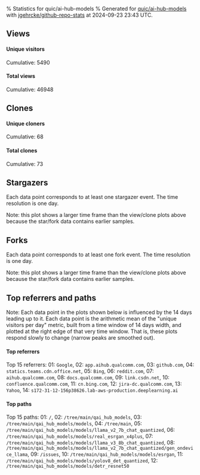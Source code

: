 % Statistics for quic/ai-hub-models
% Generated for [quic/ai-hub-models](https://github.com/quic/ai-hub-models) with [jgehrcke/github-repo-stats](https://github.com/jgehrcke/github-repo-stats) at 2024-09-23 23:43 UTC.


## Views

#### Unique visitors
<div id="chart_views_unique" class="full-width-chart"></div>

Cumulative: 5490

#### Total views
<div id="chart_views_total" class="full-width-chart"></div>

Cumulative: 46948

<div class="pagebreak-for-print"> </div>

## Clones

#### Unique cloners
<div id="chart_clones_unique" class="full-width-chart"></div>

Cumulative: 68

#### Total clones
<div id="chart_clones_total" class="full-width-chart"></div>

Cumulative: 73



<div class="pagebreak-for-print"> </div>



## Stargazers

Each data point corresponds to at least one stargazer event.
The time resolution is one day.

<div id="chart_stargazers" class="full-width-chart"></div>


Note: this plot shows a larger time frame than the view/clone plots above because the star/fork data contains earlier samples.



## Forks

Each data point corresponds to at least one fork event.
The time resolution is one day.

<div id="chart_forks" class="full-width-chart"></div>


Note: this plot shows a larger time frame than the view/clone plots above because the star/fork data contains earlier samples.



<div class="pagebreak-for-print"> </div>



## Top referrers and paths


Note: Each data point in the plots shown below is influenced by the 14 days
leading up to it. Each data point is the arithmetic mean of the "unique
visitors per day" metric, built from a time window of 14 days width, and
plotted at the right edge of that very time window. That is, these plots
respond slowly to change (narrow peaks are smoothed out).




#### Top referrers


<div id="chart_referrers_top_n_alltime" class="full-width-chart"></div>

Top 15 referrers: 01: `Google`, 02: `app.aihub.qualcomm.com`, 03: `github.com`, 04: `statics.teams.cdn.office.net`, 05: `Bing`, 06: `reddit.com`, 07: `aihub.qualcomm.com`, 08: `docs.qualcomm.com`, 09: `link.csdn.net`, 10: `confluence.qualcomm.com`, 11: `cn.bing.com`, 12: `jira-dc.qualcomm.com`, 13: `Yahoo`, 14: `s172-31-12-156p38626.lab-aws-production.deeplearning.ai`





#### Top paths


<div id="chart_paths_top_n_alltime" class="full-width-chart"></div>

Top 15 paths: 01: `/`, 02: `/tree/main/qai_hub_models`, 03: `/tree/main/qai_hub_models/models`, 04: `/tree/main`, 05: `/tree/main/qai_hub_models/models/llama_v2_7b_chat_quantized`, 06: `/tree/main/qai_hub_models/models/real_esrgan_x4plus`, 07: `/tree/main/qai_hub_models/models/llama_v3_8b_chat_quantized`, 08: `/tree/main/qai_hub_models/models/llama_v2_7b_chat_quantized/gen_ondevice_llama`, 09: `/issues`, 10: `/tree/main/qai_hub_models/models/esrgan`, 11: `/tree/main/qai_hub_models/models/yolov8_det_quantized`, 12: `/tree/main/qai_hub_models/models/detr_resnet50`


<script type="text/javascript">
    vegaEmbed('#chart_views_unique', {"$schema": "https://vega.github.io/schema/vega-lite/v4.17.0.json", "config": {"arc": {"fill": "#1b1e23"}, "area": {"fill": "#1b1e23"}, "axisBottom": {"domainColor": "#a9b4c4", "gridColor": "#a9b4c4", "labelColor": "#1b1e23", "labelFont": "relative-mono-11-pitch-pro, Menlo, monospace", "tickColor": "#a9b4c4", "titleColor": "#1b1e23", "titleFont": "relative-mono-11-pitch-pro, Menlo, monospace"}, "axisLeft": {"domainColor": "#a9b4c4", "gridColor": "#a9b4c4", "labelColor": "#1b1e23", "labelFont": "relative-mono-11-pitch-pro, Menlo, monospace", "tickColor": "#a9b4c4", "titleColor": "#1b1e23", "titleFont": "relative-mono-11-pitch-pro, Menlo, monospace"}, "axisX": {"grid": false}, "axisY": {"grid": false, "labelBound": true}, "background": "#FFFFFF", "group": {"fill": "#FFFFFF"}, "header": {"fontWeight": 400, "labelFont": "relative-mono-11-pitch-pro, Menlo, monospace", "titleFont": "relative-mono-11-pitch-pro, Menlo, monospace"}, "legend": {"labelFont": "relative-mono-11-pitch-pro, Menlo, monospace", "symbolSize": 200, "symbolType": "circle", "titleFont": "relative-mono-11-pitch-pro, Menlo, monospace"}, "line": {"color": "#1b1e23", "stroke": "#1b1e23"}, "path": {"stroke": "#1b1e23"}, "point": {"color": "#1b1e23", "cursor": "pointer", "filled": true, "size": 20}, "range": {"category": ["#85a2f7", "#ea9755", "#7eb36a", "#f07071", "#bc85d9", "#e587b6", "#a9b4c4", "#d4c05e", "#64b9c4"]}, "style": {"bar": {"fill": "#1b1e23"}, "text": {"font": "relative-mono-11-pitch-pro, Menlo, monospace", "fontWeight": 400}}, "symbol": {"shape": "circle"}, "title": {"anchor": "start", "font": "relative-mono-11-pitch-pro, Menlo, monospace", "fontWeight": 400}, "trail": {"color": "#1b1e23", "stroke": "#1b1e23"}, "view": {"stroke": null}}, "data": {"name": "data-1561153a2eb8b5ff3f594464053e25b8"}, "datasets": {"data-1561153a2eb8b5ff3f594464053e25b8": [{"time": "2024-08-28T00:00:00+00:00", "views_total": 943, "views_unique": 164}, {"time": "2024-08-29T00:00:00+00:00", "views_total": 1470, "views_unique": 243}, {"time": "2024-08-30T00:00:00+00:00", "views_total": 1834, "views_unique": 224}, {"time": "2024-08-31T00:00:00+00:00", "views_total": 438, "views_unique": 96}, {"time": "2024-09-01T00:00:00+00:00", "views_total": 335, "views_unique": 75}, {"time": "2024-09-02T00:00:00+00:00", "views_total": 1537, "views_unique": 204}, {"time": "2024-09-03T00:00:00+00:00", "views_total": 2023, "views_unique": 266}, {"time": "2024-09-04T00:00:00+00:00", "views_total": 2410, "views_unique": 251}, {"time": "2024-09-05T00:00:00+00:00", "views_total": 2198, "views_unique": 224}, {"time": "2024-09-06T00:00:00+00:00", "views_total": 1471, "views_unique": 209}, {"time": "2024-09-07T00:00:00+00:00", "views_total": 466, "views_unique": 76}, {"time": "2024-09-08T00:00:00+00:00", "views_total": 807, "views_unique": 81}, {"time": "2024-09-09T00:00:00+00:00", "views_total": 1901, "views_unique": 268}, {"time": "2024-09-10T00:00:00+00:00", "views_total": 2384, "views_unique": 296}, {"time": "2024-09-11T00:00:00+00:00", "views_total": 3379, "views_unique": 295}, {"time": "2024-09-12T00:00:00+00:00", "views_total": 2290, "views_unique": 272}, {"time": "2024-09-13T00:00:00+00:00", "views_total": 2580, "views_unique": 231}, {"time": "2024-09-14T00:00:00+00:00", "views_total": 1238, "views_unique": 122}, {"time": "2024-09-15T00:00:00+00:00", "views_total": 638, "views_unique": 87}, {"time": "2024-09-16T00:00:00+00:00", "views_total": 2264, "views_unique": 212}, {"time": "2024-09-17T00:00:00+00:00", "views_total": 2133, "views_unique": 243}, {"time": "2024-09-18T00:00:00+00:00", "views_total": 2440, "views_unique": 301}, {"time": "2024-09-19T00:00:00+00:00", "views_total": 2793, "views_unique": 302}, {"time": "2024-09-20T00:00:00+00:00", "views_total": 3006, "views_unique": 258}, {"time": "2024-09-21T00:00:00+00:00", "views_total": 1076, "views_unique": 121}, {"time": "2024-09-22T00:00:00+00:00", "views_total": 672, "views_unique": 103}, {"time": "2024-09-23T00:00:00+00:00", "views_total": 2222, "views_unique": 266}]}, "encoding": {"tooltip": [{"field": "views_unique", "format": ".1f", "title": "views (u)", "type": "quantitative"}, {"field": "time", "format": "%B %e, %Y", "title": "date", "type": "temporal"}], "x": {"axis": {"labelAngle": 25}, "field": "time", "scale": {"domain": ["2024-08-28", "2024-09-23"]}, "timeUnit": "yearmonthdate", "title": "date", "type": "temporal"}, "y": {"axis": {"values": [1, 10, 50, 100, 500, 1000, 5000, 10000]}, "field": "views_unique", "scale": {"domain": [0, 332.20000000000005], "type": "symlog", "zero": true}, "title": "unique views per day", "type": "quantitative"}}, "height": 200, "mark": {"point": true, "type": "line"}, "padding": 10, "width": "container"}, {"actions": false, "renderer": "svg"}).catch(console.error);
vegaEmbed('#chart_views_total', {"$schema": "https://vega.github.io/schema/vega-lite/v4.17.0.json", "config": {"arc": {"fill": "#1b1e23"}, "area": {"fill": "#1b1e23"}, "axisBottom": {"domainColor": "#a9b4c4", "gridColor": "#a9b4c4", "labelColor": "#1b1e23", "labelFont": "relative-mono-11-pitch-pro, Menlo, monospace", "tickColor": "#a9b4c4", "titleColor": "#1b1e23", "titleFont": "relative-mono-11-pitch-pro, Menlo, monospace"}, "axisLeft": {"domainColor": "#a9b4c4", "gridColor": "#a9b4c4", "labelColor": "#1b1e23", "labelFont": "relative-mono-11-pitch-pro, Menlo, monospace", "tickColor": "#a9b4c4", "titleColor": "#1b1e23", "titleFont": "relative-mono-11-pitch-pro, Menlo, monospace"}, "axisX": {"grid": false}, "axisY": {"grid": false, "labelBound": true}, "background": "#FFFFFF", "group": {"fill": "#FFFFFF"}, "header": {"fontWeight": 400, "labelFont": "relative-mono-11-pitch-pro, Menlo, monospace", "titleFont": "relative-mono-11-pitch-pro, Menlo, monospace"}, "legend": {"labelFont": "relative-mono-11-pitch-pro, Menlo, monospace", "symbolSize": 200, "symbolType": "circle", "titleFont": "relative-mono-11-pitch-pro, Menlo, monospace"}, "line": {"color": "#1b1e23", "stroke": "#1b1e23"}, "path": {"stroke": "#1b1e23"}, "point": {"color": "#1b1e23", "cursor": "pointer", "filled": true, "size": 20}, "range": {"category": ["#85a2f7", "#ea9755", "#7eb36a", "#f07071", "#bc85d9", "#e587b6", "#a9b4c4", "#d4c05e", "#64b9c4"]}, "style": {"bar": {"fill": "#1b1e23"}, "text": {"font": "relative-mono-11-pitch-pro, Menlo, monospace", "fontWeight": 400}}, "symbol": {"shape": "circle"}, "title": {"anchor": "start", "font": "relative-mono-11-pitch-pro, Menlo, monospace", "fontWeight": 400}, "trail": {"color": "#1b1e23", "stroke": "#1b1e23"}, "view": {"stroke": null}}, "data": {"name": "data-1561153a2eb8b5ff3f594464053e25b8"}, "datasets": {"data-1561153a2eb8b5ff3f594464053e25b8": [{"time": "2024-08-28T00:00:00+00:00", "views_total": 943, "views_unique": 164}, {"time": "2024-08-29T00:00:00+00:00", "views_total": 1470, "views_unique": 243}, {"time": "2024-08-30T00:00:00+00:00", "views_total": 1834, "views_unique": 224}, {"time": "2024-08-31T00:00:00+00:00", "views_total": 438, "views_unique": 96}, {"time": "2024-09-01T00:00:00+00:00", "views_total": 335, "views_unique": 75}, {"time": "2024-09-02T00:00:00+00:00", "views_total": 1537, "views_unique": 204}, {"time": "2024-09-03T00:00:00+00:00", "views_total": 2023, "views_unique": 266}, {"time": "2024-09-04T00:00:00+00:00", "views_total": 2410, "views_unique": 251}, {"time": "2024-09-05T00:00:00+00:00", "views_total": 2198, "views_unique": 224}, {"time": "2024-09-06T00:00:00+00:00", "views_total": 1471, "views_unique": 209}, {"time": "2024-09-07T00:00:00+00:00", "views_total": 466, "views_unique": 76}, {"time": "2024-09-08T00:00:00+00:00", "views_total": 807, "views_unique": 81}, {"time": "2024-09-09T00:00:00+00:00", "views_total": 1901, "views_unique": 268}, {"time": "2024-09-10T00:00:00+00:00", "views_total": 2384, "views_unique": 296}, {"time": "2024-09-11T00:00:00+00:00", "views_total": 3379, "views_unique": 295}, {"time": "2024-09-12T00:00:00+00:00", "views_total": 2290, "views_unique": 272}, {"time": "2024-09-13T00:00:00+00:00", "views_total": 2580, "views_unique": 231}, {"time": "2024-09-14T00:00:00+00:00", "views_total": 1238, "views_unique": 122}, {"time": "2024-09-15T00:00:00+00:00", "views_total": 638, "views_unique": 87}, {"time": "2024-09-16T00:00:00+00:00", "views_total": 2264, "views_unique": 212}, {"time": "2024-09-17T00:00:00+00:00", "views_total": 2133, "views_unique": 243}, {"time": "2024-09-18T00:00:00+00:00", "views_total": 2440, "views_unique": 301}, {"time": "2024-09-19T00:00:00+00:00", "views_total": 2793, "views_unique": 302}, {"time": "2024-09-20T00:00:00+00:00", "views_total": 3006, "views_unique": 258}, {"time": "2024-09-21T00:00:00+00:00", "views_total": 1076, "views_unique": 121}, {"time": "2024-09-22T00:00:00+00:00", "views_total": 672, "views_unique": 103}, {"time": "2024-09-23T00:00:00+00:00", "views_total": 2222, "views_unique": 266}]}, "encoding": {"tooltip": [{"field": "views_total", "format": ".1f", "title": "views (t)", "type": "quantitative"}, {"field": "time", "format": "%B %e, %Y", "title": "date", "type": "temporal"}], "x": {"axis": {"labelAngle": 25}, "field": "time", "scale": {"domain": ["2024-08-28", "2024-09-23"]}, "timeUnit": "yearmonthdate", "title": "date", "type": "temporal"}, "y": {"axis": {"values": [1, 10, 50, 100, 500, 1000, 5000, 10000]}, "field": "views_total", "scale": {"domain": [0, 3716.9], "type": "symlog", "zero": true}, "title": "total views per day", "type": "quantitative"}}, "height": 200, "mark": {"point": true, "type": "line"}, "padding": 10, "width": "container"}, {"actions": false, "renderer": "svg"}).catch(console.error);
vegaEmbed('#chart_clones_unique', {"$schema": "https://vega.github.io/schema/vega-lite/v4.17.0.json", "config": {"arc": {"fill": "#1b1e23"}, "area": {"fill": "#1b1e23"}, "axisBottom": {"domainColor": "#a9b4c4", "gridColor": "#a9b4c4", "labelColor": "#1b1e23", "labelFont": "relative-mono-11-pitch-pro, Menlo, monospace", "tickColor": "#a9b4c4", "titleColor": "#1b1e23", "titleFont": "relative-mono-11-pitch-pro, Menlo, monospace"}, "axisLeft": {"domainColor": "#a9b4c4", "gridColor": "#a9b4c4", "labelColor": "#1b1e23", "labelFont": "relative-mono-11-pitch-pro, Menlo, monospace", "tickColor": "#a9b4c4", "titleColor": "#1b1e23", "titleFont": "relative-mono-11-pitch-pro, Menlo, monospace"}, "axisX": {"grid": false}, "axisY": {"grid": false, "labelBound": true}, "background": "#FFFFFF", "group": {"fill": "#FFFFFF"}, "header": {"fontWeight": 400, "labelFont": "relative-mono-11-pitch-pro, Menlo, monospace", "titleFont": "relative-mono-11-pitch-pro, Menlo, monospace"}, "legend": {"labelFont": "relative-mono-11-pitch-pro, Menlo, monospace", "symbolSize": 200, "symbolType": "circle", "titleFont": "relative-mono-11-pitch-pro, Menlo, monospace"}, "line": {"color": "#1b1e23", "stroke": "#1b1e23"}, "path": {"stroke": "#1b1e23"}, "point": {"color": "#1b1e23", "cursor": "pointer", "filled": true, "size": 20}, "range": {"category": ["#85a2f7", "#ea9755", "#7eb36a", "#f07071", "#bc85d9", "#e587b6", "#a9b4c4", "#d4c05e", "#64b9c4"]}, "style": {"bar": {"fill": "#1b1e23"}, "text": {"font": "relative-mono-11-pitch-pro, Menlo, monospace", "fontWeight": 400}}, "symbol": {"shape": "circle"}, "title": {"anchor": "start", "font": "relative-mono-11-pitch-pro, Menlo, monospace", "fontWeight": 400}, "trail": {"color": "#1b1e23", "stroke": "#1b1e23"}, "view": {"stroke": null}}, "data": {"name": "data-236c89089f7d69a26857c296c09d217f"}, "datasets": {"data-236c89089f7d69a26857c296c09d217f": [{"clones_total": 4, "clones_unique": 4, "time": "2024-08-28T00:00:00+00:00"}, {"clones_total": 3, "clones_unique": 1, "time": "2024-08-29T00:00:00+00:00"}, {"clones_total": 1, "clones_unique": 1, "time": "2024-08-30T00:00:00+00:00"}, {"clones_total": 0, "clones_unique": 0, "time": "2024-08-31T00:00:00+00:00"}, {"clones_total": 0, "clones_unique": 0, "time": "2024-09-01T00:00:00+00:00"}, {"clones_total": 4, "clones_unique": 4, "time": "2024-09-02T00:00:00+00:00"}, {"clones_total": 4, "clones_unique": 4, "time": "2024-09-03T00:00:00+00:00"}, {"clones_total": 1, "clones_unique": 1, "time": "2024-09-04T00:00:00+00:00"}, {"clones_total": 2, "clones_unique": 2, "time": "2024-09-05T00:00:00+00:00"}, {"clones_total": 4, "clones_unique": 3, "time": "2024-09-06T00:00:00+00:00"}, {"clones_total": 0, "clones_unique": 0, "time": "2024-09-07T00:00:00+00:00"}, {"clones_total": 1, "clones_unique": 1, "time": "2024-09-08T00:00:00+00:00"}, {"clones_total": 5, "clones_unique": 5, "time": "2024-09-09T00:00:00+00:00"}, {"clones_total": 5, "clones_unique": 5, "time": "2024-09-10T00:00:00+00:00"}, {"clones_total": 8, "clones_unique": 7, "time": "2024-09-11T00:00:00+00:00"}, {"clones_total": 4, "clones_unique": 4, "time": "2024-09-12T00:00:00+00:00"}, {"clones_total": 3, "clones_unique": 3, "time": "2024-09-13T00:00:00+00:00"}, {"clones_total": 2, "clones_unique": 2, "time": "2024-09-14T00:00:00+00:00"}, {"clones_total": 2, "clones_unique": 2, "time": "2024-09-15T00:00:00+00:00"}, {"clones_total": 2, "clones_unique": 2, "time": "2024-09-16T00:00:00+00:00"}, {"clones_total": 3, "clones_unique": 3, "time": "2024-09-17T00:00:00+00:00"}, {"clones_total": 5, "clones_unique": 4, "time": "2024-09-18T00:00:00+00:00"}, {"clones_total": 4, "clones_unique": 4, "time": "2024-09-19T00:00:00+00:00"}, {"clones_total": 5, "clones_unique": 5, "time": "2024-09-20T00:00:00+00:00"}, {"clones_total": 0, "clones_unique": 0, "time": "2024-09-21T00:00:00+00:00"}, {"clones_total": 1, "clones_unique": 1, "time": "2024-09-22T00:00:00+00:00"}, {"clones_total": 0, "clones_unique": 0, "time": "2024-09-23T00:00:00+00:00"}]}, "encoding": {"tooltip": [{"field": "clones_unique", "format": ".1f", "title": "clones (u)", "type": "quantitative"}, {"field": "time", "format": "%B %e, %Y", "title": "date", "type": "temporal"}], "x": {"axis": {"labelAngle": 25}, "field": "time", "scale": {"domain": ["2024-08-28", "2024-09-23"]}, "timeUnit": "yearmonthdate", "title": "date", "type": "temporal"}, "y": {"axis": {}, "field": "clones_unique", "scale": {"domain": [0, 7.700000000000001], "type": "linear", "zero": true}, "title": "unique clones per day", "type": "quantitative"}}, "height": 200, "mark": {"point": true, "type": "line"}, "padding": 10, "width": "container"}, {"actions": false, "renderer": "svg"}).catch(console.error);
vegaEmbed('#chart_clones_total', {"$schema": "https://vega.github.io/schema/vega-lite/v4.17.0.json", "config": {"arc": {"fill": "#1b1e23"}, "area": {"fill": "#1b1e23"}, "axisBottom": {"domainColor": "#a9b4c4", "gridColor": "#a9b4c4", "labelColor": "#1b1e23", "labelFont": "relative-mono-11-pitch-pro, Menlo, monospace", "tickColor": "#a9b4c4", "titleColor": "#1b1e23", "titleFont": "relative-mono-11-pitch-pro, Menlo, monospace"}, "axisLeft": {"domainColor": "#a9b4c4", "gridColor": "#a9b4c4", "labelColor": "#1b1e23", "labelFont": "relative-mono-11-pitch-pro, Menlo, monospace", "tickColor": "#a9b4c4", "titleColor": "#1b1e23", "titleFont": "relative-mono-11-pitch-pro, Menlo, monospace"}, "axisX": {"grid": false}, "axisY": {"grid": false, "labelBound": true}, "background": "#FFFFFF", "group": {"fill": "#FFFFFF"}, "header": {"fontWeight": 400, "labelFont": "relative-mono-11-pitch-pro, Menlo, monospace", "titleFont": "relative-mono-11-pitch-pro, Menlo, monospace"}, "legend": {"labelFont": "relative-mono-11-pitch-pro, Menlo, monospace", "symbolSize": 200, "symbolType": "circle", "titleFont": "relative-mono-11-pitch-pro, Menlo, monospace"}, "line": {"color": "#1b1e23", "stroke": "#1b1e23"}, "path": {"stroke": "#1b1e23"}, "point": {"color": "#1b1e23", "cursor": "pointer", "filled": true, "size": 20}, "range": {"category": ["#85a2f7", "#ea9755", "#7eb36a", "#f07071", "#bc85d9", "#e587b6", "#a9b4c4", "#d4c05e", "#64b9c4"]}, "style": {"bar": {"fill": "#1b1e23"}, "text": {"font": "relative-mono-11-pitch-pro, Menlo, monospace", "fontWeight": 400}}, "symbol": {"shape": "circle"}, "title": {"anchor": "start", "font": "relative-mono-11-pitch-pro, Menlo, monospace", "fontWeight": 400}, "trail": {"color": "#1b1e23", "stroke": "#1b1e23"}, "view": {"stroke": null}}, "data": {"name": "data-236c89089f7d69a26857c296c09d217f"}, "datasets": {"data-236c89089f7d69a26857c296c09d217f": [{"clones_total": 4, "clones_unique": 4, "time": "2024-08-28T00:00:00+00:00"}, {"clones_total": 3, "clones_unique": 1, "time": "2024-08-29T00:00:00+00:00"}, {"clones_total": 1, "clones_unique": 1, "time": "2024-08-30T00:00:00+00:00"}, {"clones_total": 0, "clones_unique": 0, "time": "2024-08-31T00:00:00+00:00"}, {"clones_total": 0, "clones_unique": 0, "time": "2024-09-01T00:00:00+00:00"}, {"clones_total": 4, "clones_unique": 4, "time": "2024-09-02T00:00:00+00:00"}, {"clones_total": 4, "clones_unique": 4, "time": "2024-09-03T00:00:00+00:00"}, {"clones_total": 1, "clones_unique": 1, "time": "2024-09-04T00:00:00+00:00"}, {"clones_total": 2, "clones_unique": 2, "time": "2024-09-05T00:00:00+00:00"}, {"clones_total": 4, "clones_unique": 3, "time": "2024-09-06T00:00:00+00:00"}, {"clones_total": 0, "clones_unique": 0, "time": "2024-09-07T00:00:00+00:00"}, {"clones_total": 1, "clones_unique": 1, "time": "2024-09-08T00:00:00+00:00"}, {"clones_total": 5, "clones_unique": 5, "time": "2024-09-09T00:00:00+00:00"}, {"clones_total": 5, "clones_unique": 5, "time": "2024-09-10T00:00:00+00:00"}, {"clones_total": 8, "clones_unique": 7, "time": "2024-09-11T00:00:00+00:00"}, {"clones_total": 4, "clones_unique": 4, "time": "2024-09-12T00:00:00+00:00"}, {"clones_total": 3, "clones_unique": 3, "time": "2024-09-13T00:00:00+00:00"}, {"clones_total": 2, "clones_unique": 2, "time": "2024-09-14T00:00:00+00:00"}, {"clones_total": 2, "clones_unique": 2, "time": "2024-09-15T00:00:00+00:00"}, {"clones_total": 2, "clones_unique": 2, "time": "2024-09-16T00:00:00+00:00"}, {"clones_total": 3, "clones_unique": 3, "time": "2024-09-17T00:00:00+00:00"}, {"clones_total": 5, "clones_unique": 4, "time": "2024-09-18T00:00:00+00:00"}, {"clones_total": 4, "clones_unique": 4, "time": "2024-09-19T00:00:00+00:00"}, {"clones_total": 5, "clones_unique": 5, "time": "2024-09-20T00:00:00+00:00"}, {"clones_total": 0, "clones_unique": 0, "time": "2024-09-21T00:00:00+00:00"}, {"clones_total": 1, "clones_unique": 1, "time": "2024-09-22T00:00:00+00:00"}, {"clones_total": 0, "clones_unique": 0, "time": "2024-09-23T00:00:00+00:00"}]}, "encoding": {"tooltip": [{"field": "clones_total", "format": ".1f", "title": "clones (t)", "type": "quantitative"}, {"field": "time", "format": "%B %e, %Y", "title": "date", "type": "temporal"}], "x": {"axis": {"labelAngle": 25}, "field": "time", "scale": {"domain": ["2024-08-28", "2024-09-23"]}, "timeUnit": "yearmonthdate", "title": "date", "type": "temporal"}, "y": {"axis": {}, "field": "clones_total", "scale": {"domain": [0, 8.8], "type": "linear", "zero": true}, "title": "total clones per day", "type": "quantitative"}}, "height": 200, "mark": {"point": true, "type": "line"}, "padding": 10, "width": "container"}, {"actions": false, "renderer": "svg"}).catch(console.error);
vegaEmbed('#chart_stargazers', {"$schema": "https://vega.github.io/schema/vega-lite/v4.17.0.json", "config": {"arc": {"fill": "#1b1e23"}, "area": {"fill": "#1b1e23"}, "axisBottom": {"domainColor": "#a9b4c4", "gridColor": "#a9b4c4", "labelColor": "#1b1e23", "labelFont": "relative-mono-11-pitch-pro, Menlo, monospace", "tickColor": "#a9b4c4", "titleColor": "#1b1e23", "titleFont": "relative-mono-11-pitch-pro, Menlo, monospace"}, "axisLeft": {"domainColor": "#a9b4c4", "gridColor": "#a9b4c4", "labelColor": "#1b1e23", "labelFont": "relative-mono-11-pitch-pro, Menlo, monospace", "tickColor": "#a9b4c4", "titleColor": "#1b1e23", "titleFont": "relative-mono-11-pitch-pro, Menlo, monospace"}, "axisX": {"grid": false}, "axisY": {"grid": false}, "background": "#FFFFFF", "group": {"fill": "#FFFFFF"}, "header": {"fontWeight": 400, "labelFont": "relative-mono-11-pitch-pro, Menlo, monospace", "titleFont": "relative-mono-11-pitch-pro, Menlo, monospace"}, "legend": {"labelFont": "relative-mono-11-pitch-pro, Menlo, monospace", "symbolSize": 200, "symbolType": "circle", "titleFont": "relative-mono-11-pitch-pro, Menlo, monospace"}, "line": {"color": "#1b1e23", "stroke": "#1b1e23"}, "path": {"stroke": "#1b1e23"}, "point": {"color": "#1b1e23", "cursor": "pointer", "filled": true, "size": 50}, "range": {"category": ["#85a2f7", "#ea9755", "#7eb36a", "#f07071", "#bc85d9", "#e587b6", "#a9b4c4", "#d4c05e", "#64b9c4"]}, "style": {"bar": {"fill": "#1b1e23"}, "text": {"font": "relative-mono-11-pitch-pro, Menlo, monospace", "fontWeight": 400}}, "symbol": {"shape": "circle"}, "title": {"anchor": "start", "font": "relative-mono-11-pitch-pro, Menlo, monospace", "fontWeight": 400}, "trail": {"color": "#1b1e23", "stroke": "#1b1e23"}, "view": {"stroke": null}}, "data": {"name": "data-4615925538d1923e974296ac4fed274e"}, "datasets": {"data-4615925538d1923e974296ac4fed274e": [{"stars_cumulative": 1.0, "time": "2024-01-23T00:00:00+00:00"}, {"stars_cumulative": 2.0, "time": "2024-02-21T00:00:00+00:00"}, {"stars_cumulative": 11.0, "time": "2024-02-23T10:00:00+00:00"}, {"stars_cumulative": 54.0, "time": "2024-02-25T20:00:00+00:00"}, {"stars_cumulative": 92.0, "time": "2024-02-28T06:00:00+00:00"}, {"stars_cumulative": 100.0, "time": "2024-03-01T16:00:00+00:00"}, {"stars_cumulative": 113.0, "time": "2024-03-04T02:00:00+00:00"}, {"stars_cumulative": 119.0, "time": "2024-03-06T12:00:00+00:00"}, {"stars_cumulative": 124.0, "time": "2024-03-08T22:00:00+00:00"}, {"stars_cumulative": 129.0, "time": "2024-03-11T08:00:00+00:00"}, {"stars_cumulative": 131.0, "time": "2024-03-13T18:00:00+00:00"}, {"stars_cumulative": 133.0, "time": "2024-03-16T04:00:00+00:00"}, {"stars_cumulative": 135.0, "time": "2024-03-18T14:00:00+00:00"}, {"stars_cumulative": 139.0, "time": "2024-03-21T00:00:00+00:00"}, {"stars_cumulative": 141.0, "time": "2024-03-23T10:00:00+00:00"}, {"stars_cumulative": 143.0, "time": "2024-03-25T20:00:00+00:00"}, {"stars_cumulative": 169.0, "time": "2024-03-28T06:00:00+00:00"}, {"stars_cumulative": 170.0, "time": "2024-03-30T16:00:00+00:00"}, {"stars_cumulative": 174.0, "time": "2024-04-02T02:00:00+00:00"}, {"stars_cumulative": 175.0, "time": "2024-04-04T12:00:00+00:00"}, {"stars_cumulative": 179.0, "time": "2024-04-06T22:00:00+00:00"}, {"stars_cumulative": 184.0, "time": "2024-04-09T08:00:00+00:00"}, {"stars_cumulative": 185.0, "time": "2024-04-11T18:00:00+00:00"}, {"stars_cumulative": 190.0, "time": "2024-04-16T14:00:00+00:00"}, {"stars_cumulative": 194.0, "time": "2024-04-19T00:00:00+00:00"}, {"stars_cumulative": 199.0, "time": "2024-04-21T10:00:00+00:00"}, {"stars_cumulative": 203.0, "time": "2024-04-23T20:00:00+00:00"}, {"stars_cumulative": 205.0, "time": "2024-04-26T06:00:00+00:00"}, {"stars_cumulative": 206.0, "time": "2024-04-28T16:00:00+00:00"}, {"stars_cumulative": 207.0, "time": "2024-05-01T02:00:00+00:00"}, {"stars_cumulative": 210.0, "time": "2024-05-03T12:00:00+00:00"}, {"stars_cumulative": 211.0, "time": "2024-05-05T22:00:00+00:00"}, {"stars_cumulative": 220.0, "time": "2024-05-08T08:00:00+00:00"}, {"stars_cumulative": 221.0, "time": "2024-05-10T18:00:00+00:00"}, {"stars_cumulative": 227.0, "time": "2024-05-13T04:00:00+00:00"}, {"stars_cumulative": 230.0, "time": "2024-05-15T14:00:00+00:00"}, {"stars_cumulative": 232.0, "time": "2024-05-18T00:00:00+00:00"}, {"stars_cumulative": 244.0, "time": "2024-05-20T10:00:00+00:00"}, {"stars_cumulative": 255.0, "time": "2024-05-22T20:00:00+00:00"}, {"stars_cumulative": 263.0, "time": "2024-05-25T06:00:00+00:00"}, {"stars_cumulative": 270.0, "time": "2024-05-27T16:00:00+00:00"}, {"stars_cumulative": 275.0, "time": "2024-05-30T02:00:00+00:00"}, {"stars_cumulative": 283.0, "time": "2024-06-01T12:00:00+00:00"}, {"stars_cumulative": 289.0, "time": "2024-06-03T22:00:00+00:00"}, {"stars_cumulative": 293.0, "time": "2024-06-06T08:00:00+00:00"}, {"stars_cumulative": 297.0, "time": "2024-06-08T18:00:00+00:00"}, {"stars_cumulative": 302.0, "time": "2024-06-11T04:00:00+00:00"}, {"stars_cumulative": 306.0, "time": "2024-06-13T14:00:00+00:00"}, {"stars_cumulative": 310.0, "time": "2024-06-16T00:00:00+00:00"}, {"stars_cumulative": 317.0, "time": "2024-06-18T10:00:00+00:00"}, {"stars_cumulative": 318.0, "time": "2024-06-20T20:00:00+00:00"}, {"stars_cumulative": 322.0, "time": "2024-06-23T06:00:00+00:00"}, {"stars_cumulative": 326.0, "time": "2024-06-25T16:00:00+00:00"}, {"stars_cumulative": 331.0, "time": "2024-06-30T12:00:00+00:00"}, {"stars_cumulative": 335.0, "time": "2024-07-02T22:00:00+00:00"}, {"stars_cumulative": 338.0, "time": "2024-07-05T08:00:00+00:00"}, {"stars_cumulative": 341.0, "time": "2024-07-07T18:00:00+00:00"}, {"stars_cumulative": 343.0, "time": "2024-07-10T04:00:00+00:00"}, {"stars_cumulative": 345.0, "time": "2024-07-12T14:00:00+00:00"}, {"stars_cumulative": 346.0, "time": "2024-07-15T00:00:00+00:00"}, {"stars_cumulative": 350.0, "time": "2024-07-17T10:00:00+00:00"}, {"stars_cumulative": 351.0, "time": "2024-07-19T20:00:00+00:00"}, {"stars_cumulative": 357.0, "time": "2024-07-22T06:00:00+00:00"}, {"stars_cumulative": 362.0, "time": "2024-07-24T16:00:00+00:00"}, {"stars_cumulative": 364.0, "time": "2024-07-27T02:00:00+00:00"}, {"stars_cumulative": 368.0, "time": "2024-07-29T12:00:00+00:00"}, {"stars_cumulative": 374.0, "time": "2024-07-31T22:00:00+00:00"}, {"stars_cumulative": 376.0, "time": "2024-08-05T18:00:00+00:00"}, {"stars_cumulative": 378.0, "time": "2024-08-08T04:00:00+00:00"}, {"stars_cumulative": 380.0, "time": "2024-08-10T14:00:00+00:00"}, {"stars_cumulative": 383.0, "time": "2024-08-13T00:00:00+00:00"}, {"stars_cumulative": 384.0, "time": "2024-08-15T10:00:00+00:00"}, {"stars_cumulative": 385.0, "time": "2024-08-17T20:00:00+00:00"}, {"stars_cumulative": 387.0, "time": "2024-08-20T06:00:00+00:00"}, {"stars_cumulative": 390.0, "time": "2024-08-22T16:00:00+00:00"}, {"stars_cumulative": 396.0, "time": "2024-08-25T02:00:00+00:00"}, {"stars_cumulative": 399.0, "time": "2024-08-27T12:00:00+00:00"}, {"stars_cumulative": 400.0, "time": "2024-08-29T22:00:00+00:00"}, {"stars_cumulative": 402.0, "time": "2024-09-01T08:00:00+00:00"}, {"stars_cumulative": 407.0, "time": "2024-09-03T18:00:00+00:00"}, {"stars_cumulative": 408.0, "time": "2024-09-06T04:00:00+00:00"}, {"stars_cumulative": 411.0, "time": "2024-09-08T14:00:00+00:00"}, {"stars_cumulative": 414.0, "time": "2024-09-11T00:00:00+00:00"}, {"stars_cumulative": 416.0, "time": "2024-09-13T10:00:00+00:00"}, {"stars_cumulative": 419.0, "time": "2024-09-15T20:00:00+00:00"}, {"stars_cumulative": 422.0, "time": "2024-09-18T06:00:00+00:00"}, {"stars_cumulative": 424.0, "time": "2024-09-20T16:00:00+00:00"}]}, "encoding": {"tooltip": [{"field": "stars_cumulative", "format": "d", "title": "stars", "type": "quantitative"}, {"field": "time", "format": "%B %e, %Y", "title": "date", "type": "temporal"}], "x": {"axis": {"labelAngle": 25}, "field": "time", "scale": {"domain": ["2024-01-23", "2024-09-23"]}, "timeUnit": "yearmonthdate", "title": "date", "type": "temporal"}, "y": {"field": "stars_cumulative", "scale": {"domain": [0, 466.40000000000003], "zero": true}, "title": "stargazer count (cumulative)", "type": "quantitative"}}, "height": 300, "mark": {"point": true, "type": "line"}, "padding": 10, "width": "container"}, {"actions": false, "renderer": "svg"}).catch(console.error);
vegaEmbed('#chart_forks', {"$schema": "https://vega.github.io/schema/vega-lite/v4.17.0.json", "config": {"arc": {"fill": "#1b1e23"}, "area": {"fill": "#1b1e23"}, "axisBottom": {"domainColor": "#a9b4c4", "gridColor": "#a9b4c4", "labelColor": "#1b1e23", "labelFont": "relative-mono-11-pitch-pro, Menlo, monospace", "tickColor": "#a9b4c4", "titleColor": "#1b1e23", "titleFont": "relative-mono-11-pitch-pro, Menlo, monospace"}, "axisLeft": {"domainColor": "#a9b4c4", "gridColor": "#a9b4c4", "labelColor": "#1b1e23", "labelFont": "relative-mono-11-pitch-pro, Menlo, monospace", "tickColor": "#a9b4c4", "titleColor": "#1b1e23", "titleFont": "relative-mono-11-pitch-pro, Menlo, monospace"}, "axisX": {"grid": false}, "axisY": {"grid": false}, "background": "#FFFFFF", "group": {"fill": "#FFFFFF"}, "header": {"fontWeight": 400, "labelFont": "relative-mono-11-pitch-pro, Menlo, monospace", "titleFont": "relative-mono-11-pitch-pro, Menlo, monospace"}, "legend": {"labelFont": "relative-mono-11-pitch-pro, Menlo, monospace", "symbolSize": 200, "symbolType": "circle", "titleFont": "relative-mono-11-pitch-pro, Menlo, monospace"}, "line": {"color": "#1b1e23", "stroke": "#1b1e23"}, "path": {"stroke": "#1b1e23"}, "point": {"color": "#1b1e23", "cursor": "pointer", "filled": true, "size": 50}, "range": {"category": ["#85a2f7", "#ea9755", "#7eb36a", "#f07071", "#bc85d9", "#e587b6", "#a9b4c4", "#d4c05e", "#64b9c4"]}, "style": {"bar": {"fill": "#1b1e23"}, "text": {"font": "relative-mono-11-pitch-pro, Menlo, monospace", "fontWeight": 400}}, "symbol": {"shape": "circle"}, "title": {"anchor": "start", "font": "relative-mono-11-pitch-pro, Menlo, monospace", "fontWeight": 400}, "trail": {"color": "#1b1e23", "stroke": "#1b1e23"}, "view": {"stroke": null}}, "data": {"name": "data-d8231efa88f059850d9ee2c5643e0ddc"}, "datasets": {"data-d8231efa88f059850d9ee2c5643e0ddc": [{"forks_cumulative": 1, "time": "2024-01-31T06:04:07+00:00"}, {"forks_cumulative": 2, "time": "2024-02-23T21:06:30+00:00"}, {"forks_cumulative": 3, "time": "2024-02-23T21:07:29+00:00"}, {"forks_cumulative": 4, "time": "2024-02-23T21:07:33+00:00"}, {"forks_cumulative": 5, "time": "2024-02-23T21:55:25+00:00"}, {"forks_cumulative": 6, "time": "2024-02-26T17:39:17+00:00"}, {"forks_cumulative": 7, "time": "2024-02-26T20:10:30+00:00"}, {"forks_cumulative": 8, "time": "2024-02-27T06:33:56+00:00"}, {"forks_cumulative": 9, "time": "2024-02-28T05:42:33+00:00"}, {"forks_cumulative": 10, "time": "2024-02-28T12:47:01+00:00"}, {"forks_cumulative": 11, "time": "2024-02-29T11:53:21+00:00"}, {"forks_cumulative": 12, "time": "2024-03-01T07:43:50+00:00"}, {"forks_cumulative": 13, "time": "2024-03-02T00:06:02+00:00"}, {"forks_cumulative": 14, "time": "2024-03-04T09:19:03+00:00"}, {"forks_cumulative": 15, "time": "2024-03-05T05:36:30+00:00"}, {"forks_cumulative": 16, "time": "2024-03-12T05:10:45+00:00"}, {"forks_cumulative": 17, "time": "2024-03-13T08:18:21+00:00"}, {"forks_cumulative": 18, "time": "2024-03-19T09:42:43+00:00"}, {"forks_cumulative": 19, "time": "2024-03-28T08:27:36+00:00"}, {"forks_cumulative": 20, "time": "2024-03-28T10:07:16+00:00"}, {"forks_cumulative": 21, "time": "2024-03-28T10:16:29+00:00"}, {"forks_cumulative": 22, "time": "2024-03-29T11:07:16+00:00"}, {"forks_cumulative": 23, "time": "2024-04-04T04:54:34+00:00"}, {"forks_cumulative": 24, "time": "2024-04-08T16:14:19+00:00"}, {"forks_cumulative": 25, "time": "2024-04-10T11:57:29+00:00"}, {"forks_cumulative": 26, "time": "2024-04-17T09:42:39+00:00"}, {"forks_cumulative": 27, "time": "2024-04-17T14:58:40+00:00"}, {"forks_cumulative": 28, "time": "2024-04-18T05:19:20+00:00"}, {"forks_cumulative": 29, "time": "2024-04-19T21:49:43+00:00"}, {"forks_cumulative": 30, "time": "2024-04-22T02:58:24+00:00"}, {"forks_cumulative": 31, "time": "2024-05-07T02:09:51+00:00"}, {"forks_cumulative": 32, "time": "2024-05-21T09:44:59+00:00"}, {"forks_cumulative": 33, "time": "2024-05-22T04:05:05+00:00"}, {"forks_cumulative": 34, "time": "2024-05-22T11:08:04+00:00"}, {"forks_cumulative": 35, "time": "2024-05-29T11:56:12+00:00"}, {"forks_cumulative": 36, "time": "2024-05-29T13:28:17+00:00"}, {"forks_cumulative": 37, "time": "2024-05-29T22:33:37+00:00"}, {"forks_cumulative": 38, "time": "2024-05-30T05:28:41+00:00"}, {"forks_cumulative": 39, "time": "2024-06-02T02:51:48+00:00"}, {"forks_cumulative": 40, "time": "2024-06-07T17:02:28+00:00"}, {"forks_cumulative": 41, "time": "2024-06-10T02:13:14+00:00"}, {"forks_cumulative": 42, "time": "2024-06-18T05:17:44+00:00"}, {"forks_cumulative": 43, "time": "2024-06-24T15:53:16+00:00"}, {"forks_cumulative": 44, "time": "2024-07-04T09:07:35+00:00"}, {"forks_cumulative": 45, "time": "2024-07-10T03:04:54+00:00"}, {"forks_cumulative": 46, "time": "2024-07-23T06:14:41+00:00"}, {"forks_cumulative": 47, "time": "2024-07-26T07:03:33+00:00"}, {"forks_cumulative": 48, "time": "2024-07-29T06:47:04+00:00"}, {"forks_cumulative": 49, "time": "2024-08-07T11:44:13+00:00"}, {"forks_cumulative": 50, "time": "2024-08-07T13:00:10+00:00"}, {"forks_cumulative": 51, "time": "2024-08-09T08:44:44+00:00"}, {"forks_cumulative": 52, "time": "2024-08-10T09:37:43+00:00"}, {"forks_cumulative": 53, "time": "2024-08-11T01:47:21+00:00"}, {"forks_cumulative": 54, "time": "2024-08-15T01:49:07+00:00"}, {"forks_cumulative": 55, "time": "2024-08-16T05:01:34+00:00"}, {"forks_cumulative": 56, "time": "2024-09-05T15:38:19+00:00"}, {"forks_cumulative": 57, "time": "2024-09-12T03:27:29+00:00"}, {"forks_cumulative": 58, "time": "2024-09-13T01:36:15+00:00"}, {"forks_cumulative": 59, "time": "2024-09-23T04:47:31+00:00"}, {"forks_cumulative": 60, "time": "2024-09-23T05:01:42+00:00"}]}, "encoding": {"tooltip": [{"field": "forks_cumulative", "format": "d", "title": "forks", "type": "quantitative"}, {"field": "time", "format": "%B %e, %Y", "title": "date", "type": "temporal"}], "x": {"axis": {"labelAngle": 25}, "field": "time", "scale": {"domain": ["2024-01-23", "2024-09-23"]}, "timeUnit": "yearmonthdate", "title": "date", "type": "temporal"}, "y": {"field": "forks_cumulative", "scale": {"domain": [0, 66.0], "zero": true}, "title": "fork count (cumulative)", "type": "quantitative"}}, "height": 300, "mark": {"point": true, "type": "line"}, "padding": 10, "width": "container"}, {"actions": false, "renderer": "svg"}).catch(console.error);
vegaEmbed('#chart_referrers_top_n_alltime', {"$schema": "https://vega.github.io/schema/vega-lite/v4.17.0.json", "config": {"arc": {"fill": "#1b1e23"}, "area": {"fill": "#1b1e23"}, "axisBottom": {"domainColor": "#a9b4c4", "gridColor": "#a9b4c4", "labelColor": "#1b1e23", "labelFont": "relative-mono-11-pitch-pro, Menlo, monospace", "tickColor": "#a9b4c4", "titleColor": "#1b1e23", "titleFont": "relative-mono-11-pitch-pro, Menlo, monospace"}, "axisLeft": {"domainColor": "#a9b4c4", "gridColor": "#a9b4c4", "labelColor": "#1b1e23", "labelFont": "relative-mono-11-pitch-pro, Menlo, monospace", "tickColor": "#a9b4c4", "titleColor": "#1b1e23", "titleFont": "relative-mono-11-pitch-pro, Menlo, monospace"}, "axisX": {"grid": false}, "axisY": {"grid": false}, "background": "#FFFFFF", "group": {"fill": "#FFFFFF"}, "header": {"fontWeight": 400, "labelFont": "relative-mono-11-pitch-pro, Menlo, monospace", "titleFont": "relative-mono-11-pitch-pro, Menlo, monospace"}, "legend": {"labelFont": "relative-mono-11-pitch-pro, Menlo, monospace", "symbolSize": 200, "symbolType": "circle", "titleFont": "relative-mono-11-pitch-pro, Menlo, monospace"}, "line": {"color": "#1b1e23", "stroke": "#1b1e23"}, "path": {"stroke": "#1b1e23"}, "point": {"color": "#1b1e23", "cursor": "pointer", "filled": true, "size": 30}, "range": {"category": ["#85a2f7", "#ea9755", "#7eb36a", "#f07071", "#bc85d9", "#e587b6", "#a9b4c4", "#d4c05e", "#64b9c4"]}, "style": {"bar": {"fill": "#1b1e23"}, "text": {"font": "relative-mono-11-pitch-pro, Menlo, monospace", "fontWeight": 400}}, "symbol": {"shape": "circle"}, "title": {"anchor": "start", "font": "relative-mono-11-pitch-pro, Menlo, monospace", "fontWeight": 400}, "trail": {"color": "#1b1e23", "stroke": "#1b1e23"}, "view": {"stroke": null}}, "data": {"name": "data-853f98143d5e36403acd147564e82fd4"}, "datasets": {"data-853f98143d5e36403acd147564e82fd4": [{"referrer": "Google", "time": "2024-09-11T00:00:00+00:00", "views_unique": 371, "views_unique_norm": 26.5}, {"referrer": "Google", "time": "2024-09-12T00:00:00+00:00", "views_unique": 368, "views_unique_norm": 26.285714285714285}, {"referrer": "Google", "time": "2024-09-13T00:00:00+00:00", "views_unique": 367, "views_unique_norm": 26.214285714285715}, {"referrer": "Google", "time": "2024-09-14T00:00:00+00:00", "views_unique": 395, "views_unique_norm": 28.214285714285715}, {"referrer": "Google", "time": "2024-09-15T00:00:00+00:00", "views_unique": 408, "views_unique_norm": 29.142857142857142}, {"referrer": "Google", "time": "2024-09-16T00:00:00+00:00", "views_unique": 392, "views_unique_norm": 28.0}, {"referrer": "Google", "time": "2024-09-17T00:00:00+00:00", "views_unique": 383, "views_unique_norm": 27.357142857142858}, {"referrer": "Google", "time": "2024-09-18T00:00:00+00:00", "views_unique": 386, "views_unique_norm": 27.571428571428573}, {"referrer": "Google", "time": "2024-09-19T00:00:00+00:00", "views_unique": 383, "views_unique_norm": 27.357142857142858}, {"referrer": "Google", "time": "2024-09-20T00:00:00+00:00", "views_unique": 392, "views_unique_norm": 28.0}, {"referrer": "Google", "time": "2024-09-21T00:00:00+00:00", "views_unique": 410, "views_unique_norm": 29.285714285714285}, {"referrer": "Google", "time": "2024-09-22T00:00:00+00:00", "views_unique": 414, "views_unique_norm": 29.571428571428573}, {"referrer": "Google", "time": "2024-09-23T00:00:00+00:00", "views_unique": 397, "views_unique_norm": 28.357142857142858}, {"referrer": "app.aihub.qualcomm.com", "time": "2024-09-11T00:00:00+00:00", "views_unique": 146, "views_unique_norm": 10.428571428571429}, {"referrer": "app.aihub.qualcomm.com", "time": "2024-09-12T00:00:00+00:00", "views_unique": 145, "views_unique_norm": 10.357142857142858}, {"referrer": "app.aihub.qualcomm.com", "time": "2024-09-13T00:00:00+00:00", "views_unique": 145, "views_unique_norm": 10.357142857142858}, {"referrer": "app.aihub.qualcomm.com", "time": "2024-09-14T00:00:00+00:00", "views_unique": 147, "views_unique_norm": 10.5}, {"referrer": "app.aihub.qualcomm.com", "time": "2024-09-15T00:00:00+00:00", "views_unique": 148, "views_unique_norm": 10.571428571428571}, {"referrer": "app.aihub.qualcomm.com", "time": "2024-09-16T00:00:00+00:00", "views_unique": 137, "views_unique_norm": 9.785714285714286}, {"referrer": "app.aihub.qualcomm.com", "time": "2024-09-17T00:00:00+00:00", "views_unique": 132, "views_unique_norm": 9.428571428571429}, {"referrer": "app.aihub.qualcomm.com", "time": "2024-09-18T00:00:00+00:00", "views_unique": 123, "views_unique_norm": 8.785714285714286}, {"referrer": "app.aihub.qualcomm.com", "time": "2024-09-19T00:00:00+00:00", "views_unique": 127, "views_unique_norm": 9.071428571428571}, {"referrer": "app.aihub.qualcomm.com", "time": "2024-09-20T00:00:00+00:00", "views_unique": 132, "views_unique_norm": 9.428571428571429}, {"referrer": "app.aihub.qualcomm.com", "time": "2024-09-21T00:00:00+00:00", "views_unique": 140, "views_unique_norm": 10.0}, {"referrer": "app.aihub.qualcomm.com", "time": "2024-09-22T00:00:00+00:00", "views_unique": 142, "views_unique_norm": 10.142857142857142}, {"referrer": "app.aihub.qualcomm.com", "time": "2024-09-23T00:00:00+00:00", "views_unique": 128, "views_unique_norm": 9.142857142857142}, {"referrer": "github.com", "time": "2024-09-11T00:00:00+00:00", "views_unique": 88, "views_unique_norm": 6.285714285714286}, {"referrer": "github.com", "time": "2024-09-12T00:00:00+00:00", "views_unique": 87, "views_unique_norm": 6.214285714285714}, {"referrer": "github.com", "time": "2024-09-13T00:00:00+00:00", "views_unique": 94, "views_unique_norm": 6.714285714285714}, {"referrer": "github.com", "time": "2024-09-14T00:00:00+00:00", "views_unique": 97, "views_unique_norm": 6.928571428571429}, {"referrer": "github.com", "time": "2024-09-15T00:00:00+00:00", "views_unique": 97, "views_unique_norm": 6.928571428571429}, {"referrer": "github.com", "time": "2024-09-16T00:00:00+00:00", "views_unique": 94, "views_unique_norm": 6.714285714285714}, {"referrer": "github.com", "time": "2024-09-17T00:00:00+00:00", "views_unique": 95, "views_unique_norm": 6.785714285714286}, {"referrer": "github.com", "time": "2024-09-18T00:00:00+00:00", "views_unique": 93, "views_unique_norm": 6.642857142857143}, {"referrer": "github.com", "time": "2024-09-19T00:00:00+00:00", "views_unique": 91, "views_unique_norm": 6.5}, {"referrer": "github.com", "time": "2024-09-20T00:00:00+00:00", "views_unique": 88, "views_unique_norm": 6.285714285714286}, {"referrer": "github.com", "time": "2024-09-21T00:00:00+00:00", "views_unique": 91, "views_unique_norm": 6.5}, {"referrer": "github.com", "time": "2024-09-22T00:00:00+00:00", "views_unique": 91, "views_unique_norm": 6.5}, {"referrer": "github.com", "time": "2024-09-23T00:00:00+00:00", "views_unique": 87, "views_unique_norm": 6.214285714285714}, {"referrer": "statics.teams.cdn.office.net", "time": "2024-09-11T00:00:00+00:00", "views_unique": 35, "views_unique_norm": 2.5}, {"referrer": "statics.teams.cdn.office.net", "time": "2024-09-12T00:00:00+00:00", "views_unique": 43, "views_unique_norm": 3.0714285714285716}, {"referrer": "statics.teams.cdn.office.net", "time": "2024-09-13T00:00:00+00:00", "views_unique": 43, "views_unique_norm": 3.0714285714285716}, {"referrer": "statics.teams.cdn.office.net", "time": "2024-09-14T00:00:00+00:00", "views_unique": 48, "views_unique_norm": 3.4285714285714284}, {"referrer": "statics.teams.cdn.office.net", "time": "2024-09-15T00:00:00+00:00", "views_unique": 48, "views_unique_norm": 3.4285714285714284}, {"referrer": "statics.teams.cdn.office.net", "time": "2024-09-16T00:00:00+00:00", "views_unique": 46, "views_unique_norm": 3.2857142857142856}, {"referrer": "statics.teams.cdn.office.net", "time": "2024-09-17T00:00:00+00:00", "views_unique": 47, "views_unique_norm": 3.357142857142857}, {"referrer": "statics.teams.cdn.office.net", "time": "2024-09-18T00:00:00+00:00", "views_unique": 54, "views_unique_norm": 3.857142857142857}, {"referrer": "statics.teams.cdn.office.net", "time": "2024-09-19T00:00:00+00:00", "views_unique": 59, "views_unique_norm": 4.214285714285714}, {"referrer": "statics.teams.cdn.office.net", "time": "2024-09-20T00:00:00+00:00", "views_unique": 68, "views_unique_norm": 4.857142857142857}, {"referrer": "statics.teams.cdn.office.net", "time": "2024-09-21T00:00:00+00:00", "views_unique": 71, "views_unique_norm": 5.071428571428571}, {"referrer": "statics.teams.cdn.office.net", "time": "2024-09-22T00:00:00+00:00", "views_unique": 73, "views_unique_norm": 5.214285714285714}, {"referrer": "statics.teams.cdn.office.net", "time": "2024-09-23T00:00:00+00:00", "views_unique": 66, "views_unique_norm": 4.714285714285714}, {"referrer": "Bing", "time": "2024-09-11T00:00:00+00:00", "views_unique": 54, "views_unique_norm": 3.857142857142857}, {"referrer": "Bing", "time": "2024-09-12T00:00:00+00:00", "views_unique": 61, "views_unique_norm": 4.357142857142857}, {"referrer": "Bing", "time": "2024-09-13T00:00:00+00:00", "views_unique": 56, "views_unique_norm": 4.0}, {"referrer": "Bing", "time": "2024-09-14T00:00:00+00:00", "views_unique": 56, "views_unique_norm": 4.0}, {"referrer": "Bing", "time": "2024-09-15T00:00:00+00:00", "views_unique": 54, "views_unique_norm": 3.857142857142857}, {"referrer": "Bing", "time": "2024-09-16T00:00:00+00:00", "views_unique": 53, "views_unique_norm": 3.7857142857142856}, {"referrer": "Bing", "time": "2024-09-17T00:00:00+00:00", "views_unique": 51, "views_unique_norm": 3.642857142857143}, {"referrer": "Bing", "time": "2024-09-18T00:00:00+00:00", "views_unique": 51, "views_unique_norm": 3.642857142857143}, {"referrer": "Bing", "time": "2024-09-19T00:00:00+00:00", "views_unique": 52, "views_unique_norm": 3.7142857142857144}, {"referrer": "Bing", "time": "2024-09-20T00:00:00+00:00", "views_unique": 49, "views_unique_norm": 3.5}, {"referrer": "Bing", "time": "2024-09-21T00:00:00+00:00", "views_unique": 54, "views_unique_norm": 3.857142857142857}, {"referrer": "Bing", "time": "2024-09-22T00:00:00+00:00", "views_unique": 56, "views_unique_norm": 4.0}, {"referrer": "Bing", "time": "2024-09-23T00:00:00+00:00", "views_unique": 55, "views_unique_norm": 3.9285714285714284}, {"referrer": "reddit.com", "time": "2024-09-11T00:00:00+00:00", "views_unique": 50, "views_unique_norm": 3.5714285714285716}, {"referrer": "reddit.com", "time": "2024-09-12T00:00:00+00:00", "views_unique": 46, "views_unique_norm": 3.2857142857142856}, {"referrer": "reddit.com", "time": "2024-09-13T00:00:00+00:00", "views_unique": 41, "views_unique_norm": 2.9285714285714284}, {"referrer": "reddit.com", "time": "2024-09-14T00:00:00+00:00", "views_unique": 39, "views_unique_norm": 2.7857142857142856}, {"referrer": "reddit.com", "time": "2024-09-15T00:00:00+00:00", "views_unique": 38, "views_unique_norm": 2.7142857142857144}, {"referrer": "reddit.com", "time": "2024-09-16T00:00:00+00:00", "views_unique": 38, "views_unique_norm": 2.7142857142857144}, {"referrer": "reddit.com", "time": "2024-09-17T00:00:00+00:00", "views_unique": 35, "views_unique_norm": 2.5}, {"referrer": "reddit.com", "time": "2024-09-18T00:00:00+00:00", "views_unique": 34, "views_unique_norm": 2.4285714285714284}, {"referrer": "reddit.com", "time": "2024-09-19T00:00:00+00:00", "views_unique": 31, "views_unique_norm": 2.2142857142857144}, {"referrer": "reddit.com", "time": "2024-09-20T00:00:00+00:00", "views_unique": 34, "views_unique_norm": 2.4285714285714284}, {"referrer": "reddit.com", "time": "2024-09-21T00:00:00+00:00", "views_unique": 37, "views_unique_norm": 2.642857142857143}, {"referrer": "reddit.com", "time": "2024-09-22T00:00:00+00:00", "views_unique": 37, "views_unique_norm": 2.642857142857143}, {"referrer": "reddit.com", "time": "2024-09-23T00:00:00+00:00", "views_unique": 35, "views_unique_norm": 2.5}, {"referrer": "aihub.qualcomm.com", "time": "2024-09-11T00:00:00+00:00", "views_unique": 26, "views_unique_norm": 1.8571428571428572}, {"referrer": "aihub.qualcomm.com", "time": "2024-09-12T00:00:00+00:00", "views_unique": 25, "views_unique_norm": 1.7857142857142858}, {"referrer": "aihub.qualcomm.com", "time": "2024-09-13T00:00:00+00:00", "views_unique": 24, "views_unique_norm": 1.7142857142857142}, {"referrer": "aihub.qualcomm.com", "time": "2024-09-14T00:00:00+00:00", "views_unique": 27, "views_unique_norm": 1.9285714285714286}, {"referrer": "aihub.qualcomm.com", "time": "2024-09-15T00:00:00+00:00", "views_unique": 27, "views_unique_norm": 1.9285714285714286}, {"referrer": "aihub.qualcomm.com", "time": "2024-09-16T00:00:00+00:00", "views_unique": 28, "views_unique_norm": 2.0}, {"referrer": "aihub.qualcomm.com", "time": "2024-09-17T00:00:00+00:00", "views_unique": 29, "views_unique_norm": 2.0714285714285716}, {"referrer": "aihub.qualcomm.com", "time": "2024-09-18T00:00:00+00:00", "views_unique": 27, "views_unique_norm": 1.9285714285714286}, {"referrer": "aihub.qualcomm.com", "time": "2024-09-19T00:00:00+00:00", "views_unique": 28, "views_unique_norm": 2.0}, {"referrer": "aihub.qualcomm.com", "time": "2024-09-20T00:00:00+00:00", "views_unique": 27, "views_unique_norm": 1.9285714285714286}, {"referrer": "aihub.qualcomm.com", "time": "2024-09-21T00:00:00+00:00", "views_unique": 30, "views_unique_norm": 2.142857142857143}, {"referrer": "aihub.qualcomm.com", "time": "2024-09-22T00:00:00+00:00", "views_unique": 30, "views_unique_norm": 2.142857142857143}, {"referrer": "aihub.qualcomm.com", "time": "2024-09-23T00:00:00+00:00", "views_unique": 26, "views_unique_norm": 1.8571428571428572}]}, "encoding": {"color": {"field": "referrer", "legend": {"direction": "vertical", "orient": "top", "title": "Legend:"}, "sort": {"field": "order"}, "type": "nominal"}, "tooltip": [{"field": "referrer", "type": "nominal"}, {"field": "views_unique_norm", "format": ".2f", "title": "views (14d mean)", "type": "quantitative"}, {"field": "time", "format": "%B %e, %Y", "title": "date", "type": "temporal"}], "x": {"axis": {"labelAngle": 25}, "field": "time", "scale": {"domain": ["2024-08-28", "2024-09-23"]}, "timeUnit": "yearmonthdate", "title": "date", "type": "temporal"}, "y": {"field": "views_unique_norm", "scale": {"domain": [0, 32.52857142857143], "type": "symlog", "zero": true}, "title": "unique visitors per day (mean from last 14 days)", "type": "quantitative"}}, "height": 300, "mark": {"point": true, "type": "line"}, "padding": 10, "width": "container"}, {"actions": false, "renderer": "svg"}).catch(console.error);
vegaEmbed('#chart_paths_top_n_alltime', {"$schema": "https://vega.github.io/schema/vega-lite/v4.17.0.json", "config": {"arc": {"fill": "#1b1e23"}, "area": {"fill": "#1b1e23"}, "axisBottom": {"domainColor": "#a9b4c4", "gridColor": "#a9b4c4", "labelColor": "#1b1e23", "labelFont": "relative-mono-11-pitch-pro, Menlo, monospace", "tickColor": "#a9b4c4", "titleColor": "#1b1e23", "titleFont": "relative-mono-11-pitch-pro, Menlo, monospace"}, "axisLeft": {"domainColor": "#a9b4c4", "gridColor": "#a9b4c4", "labelColor": "#1b1e23", "labelFont": "relative-mono-11-pitch-pro, Menlo, monospace", "tickColor": "#a9b4c4", "titleColor": "#1b1e23", "titleFont": "relative-mono-11-pitch-pro, Menlo, monospace"}, "axisX": {"grid": false}, "axisY": {"grid": false}, "background": "#FFFFFF", "group": {"fill": "#FFFFFF"}, "header": {"fontWeight": 400, "labelFont": "relative-mono-11-pitch-pro, Menlo, monospace", "titleFont": "relative-mono-11-pitch-pro, Menlo, monospace"}, "legend": {"labelFont": "relative-mono-11-pitch-pro, Menlo, monospace", "symbolSize": 200, "symbolType": "circle", "titleFont": "relative-mono-11-pitch-pro, Menlo, monospace"}, "line": {"color": "#1b1e23", "stroke": "#1b1e23"}, "path": {"stroke": "#1b1e23"}, "point": {"color": "#1b1e23", "cursor": "pointer", "filled": true, "size": 30}, "range": {"category": ["#85a2f7", "#ea9755", "#7eb36a", "#f07071", "#bc85d9", "#e587b6", "#a9b4c4", "#d4c05e", "#64b9c4"]}, "style": {"bar": {"fill": "#1b1e23"}, "text": {"font": "relative-mono-11-pitch-pro, Menlo, monospace", "fontWeight": 400}}, "symbol": {"shape": "circle"}, "title": {"anchor": "start", "font": "relative-mono-11-pitch-pro, Menlo, monospace", "fontWeight": 400}, "trail": {"color": "#1b1e23", "stroke": "#1b1e23"}, "view": {"stroke": null}}, "data": {"name": "data-e78661adcac29400767693a5d5347467"}, "datasets": {"data-e78661adcac29400767693a5d5347467": [{"path": "/", "time": "2024-09-11T00:00:00+00:00", "views_unique": 670, "views_unique_norm": 47.857142857142854}, {"path": "/", "time": "2024-09-12T00:00:00+00:00", "views_unique": 670, "views_unique_norm": 47.857142857142854}, {"path": "/", "time": "2024-09-13T00:00:00+00:00", "views_unique": 679, "views_unique_norm": 48.5}, {"path": "/", "time": "2024-09-14T00:00:00+00:00", "views_unique": 695, "views_unique_norm": 49.642857142857146}, {"path": "/", "time": "2024-09-15T00:00:00+00:00", "views_unique": 710, "views_unique_norm": 50.714285714285715}, {"path": "/", "time": "2024-09-16T00:00:00+00:00", "views_unique": 691, "views_unique_norm": 49.357142857142854}, {"path": "/", "time": "2024-09-17T00:00:00+00:00", "views_unique": 674, "views_unique_norm": 48.142857142857146}, {"path": "/", "time": "2024-09-18T00:00:00+00:00", "views_unique": 673, "views_unique_norm": 48.07142857142857}, {"path": "/", "time": "2024-09-19T00:00:00+00:00", "views_unique": 672, "views_unique_norm": 48.0}, {"path": "/", "time": "2024-09-20T00:00:00+00:00", "views_unique": 695, "views_unique_norm": 49.642857142857146}, {"path": "/", "time": "2024-09-21T00:00:00+00:00", "views_unique": 724, "views_unique_norm": 51.714285714285715}, {"path": "/", "time": "2024-09-22T00:00:00+00:00", "views_unique": 734, "views_unique_norm": 52.42857142857143}, {"path": "/", "time": "2024-09-23T00:00:00+00:00", "views_unique": 700, "views_unique_norm": 50.0}, {"path": "/tree/main/qai_hub_models", "time": "2024-09-11T00:00:00+00:00", "views_unique": 255, "views_unique_norm": 18.214285714285715}, {"path": "/tree/main/qai_hub_models", "time": "2024-09-12T00:00:00+00:00", "views_unique": 262, "views_unique_norm": 18.714285714285715}, {"path": "/tree/main/qai_hub_models", "time": "2024-09-13T00:00:00+00:00", "views_unique": 273, "views_unique_norm": 19.5}, {"path": "/tree/main/qai_hub_models", "time": "2024-09-14T00:00:00+00:00", "views_unique": 281, "views_unique_norm": 20.071428571428573}, {"path": "/tree/main/qai_hub_models", "time": "2024-09-15T00:00:00+00:00", "views_unique": 289, "views_unique_norm": 20.642857142857142}, {"path": "/tree/main/qai_hub_models", "time": "2024-09-16T00:00:00+00:00", "views_unique": 282, "views_unique_norm": 20.142857142857142}, {"path": "/tree/main/qai_hub_models", "time": "2024-09-17T00:00:00+00:00", "views_unique": 291, "views_unique_norm": 20.785714285714285}, {"path": "/tree/main/qai_hub_models", "time": "2024-09-18T00:00:00+00:00", "views_unique": 283, "views_unique_norm": 20.214285714285715}, {"path": "/tree/main/qai_hub_models", "time": "2024-09-19T00:00:00+00:00", "views_unique": 289, "views_unique_norm": 20.642857142857142}, {"path": "/tree/main/qai_hub_models", "time": "2024-09-20T00:00:00+00:00", "views_unique": 297, "views_unique_norm": 21.214285714285715}, {"path": "/tree/main/qai_hub_models", "time": "2024-09-21T00:00:00+00:00", "views_unique": 330, "views_unique_norm": 23.571428571428573}, {"path": "/tree/main/qai_hub_models", "time": "2024-09-22T00:00:00+00:00", "views_unique": 334, "views_unique_norm": 23.857142857142858}, {"path": "/tree/main/qai_hub_models", "time": "2024-09-23T00:00:00+00:00", "views_unique": 315, "views_unique_norm": 22.5}, {"path": "/tree/main/qai_hub_models/models", "time": "2024-09-11T00:00:00+00:00", "views_unique": 255, "views_unique_norm": 18.214285714285715}, {"path": "/tree/main/qai_hub_models/models", "time": "2024-09-12T00:00:00+00:00", "views_unique": 259, "views_unique_norm": 18.5}, {"path": "/tree/main/qai_hub_models/models", "time": "2024-09-13T00:00:00+00:00", "views_unique": 254, "views_unique_norm": 18.142857142857142}, {"path": "/tree/main/qai_hub_models/models", "time": "2024-09-14T00:00:00+00:00", "views_unique": 265, "views_unique_norm": 18.928571428571427}, {"path": "/tree/main/qai_hub_models/models", "time": "2024-09-15T00:00:00+00:00", "views_unique": 270, "views_unique_norm": 19.285714285714285}, {"path": "/tree/main/qai_hub_models/models", "time": "2024-09-16T00:00:00+00:00", "views_unique": 267, "views_unique_norm": 19.071428571428573}, {"path": "/tree/main/qai_hub_models/models", "time": "2024-09-17T00:00:00+00:00", "views_unique": 275, "views_unique_norm": 19.642857142857142}, {"path": "/tree/main/qai_hub_models/models", "time": "2024-09-18T00:00:00+00:00", "views_unique": 282, "views_unique_norm": 20.142857142857142}, {"path": "/tree/main/qai_hub_models/models", "time": "2024-09-19T00:00:00+00:00", "views_unique": 297, "views_unique_norm": 21.214285714285715}, {"path": "/tree/main/qai_hub_models/models", "time": "2024-09-20T00:00:00+00:00", "views_unique": 311, "views_unique_norm": 22.214285714285715}, {"path": "/tree/main/qai_hub_models/models", "time": "2024-09-21T00:00:00+00:00", "views_unique": 326, "views_unique_norm": 23.285714285714285}, {"path": "/tree/main/qai_hub_models/models", "time": "2024-09-22T00:00:00+00:00", "views_unique": 324, "views_unique_norm": 23.142857142857142}, {"path": "/tree/main/qai_hub_models/models", "time": "2024-09-23T00:00:00+00:00", "views_unique": 299, "views_unique_norm": 21.357142857142858}, {"path": "/tree/main", "time": "2024-09-11T00:00:00+00:00", "views_unique": 246, "views_unique_norm": 17.571428571428573}, {"path": "/tree/main", "time": "2024-09-12T00:00:00+00:00", "views_unique": 256, "views_unique_norm": 18.285714285714285}, {"path": "/tree/main", "time": "2024-09-13T00:00:00+00:00", "views_unique": 260, "views_unique_norm": 18.571428571428573}, {"path": "/tree/main", "time": "2024-09-14T00:00:00+00:00", "views_unique": 273, "views_unique_norm": 19.5}, {"path": "/tree/main", "time": "2024-09-15T00:00:00+00:00", "views_unique": 284, "views_unique_norm": 20.285714285714285}, {"path": "/tree/main", "time": "2024-09-16T00:00:00+00:00", "views_unique": 282, "views_unique_norm": 20.142857142857142}, {"path": "/tree/main", "time": "2024-09-17T00:00:00+00:00", "views_unique": 282, "views_unique_norm": 20.142857142857142}, {"path": "/tree/main", "time": "2024-09-18T00:00:00+00:00", "views_unique": 273, "views_unique_norm": 19.5}, {"path": "/tree/main", "time": "2024-09-19T00:00:00+00:00", "views_unique": 279, "views_unique_norm": 19.928571428571427}, {"path": "/tree/main", "time": "2024-09-20T00:00:00+00:00", "views_unique": 296, "views_unique_norm": 21.142857142857142}, {"path": "/tree/main", "time": "2024-09-21T00:00:00+00:00", "views_unique": 311, "views_unique_norm": 22.214285714285715}, {"path": "/tree/main", "time": "2024-09-22T00:00:00+00:00", "views_unique": 315, "views_unique_norm": 22.5}, {"path": "/tree/main", "time": "2024-09-23T00:00:00+00:00", "views_unique": 292, "views_unique_norm": 20.857142857142858}, {"path": "/tree/main/qai_hub_models/models/llama_v2_7b_chat_quantized", "time": "2024-09-11T00:00:00+00:00", "views_unique": 147, "views_unique_norm": 10.5}, {"path": "/tree/main/qai_hub_models/models/llama_v2_7b_chat_quantized", "time": "2024-09-12T00:00:00+00:00", "views_unique": 160, "views_unique_norm": 11.428571428571429}, {"path": "/tree/main/qai_hub_models/models/llama_v2_7b_chat_quantized", "time": "2024-09-13T00:00:00+00:00", "views_unique": 157, "views_unique_norm": 11.214285714285714}, {"path": "/tree/main/qai_hub_models/models/llama_v2_7b_chat_quantized", "time": "2024-09-14T00:00:00+00:00", "views_unique": 169, "views_unique_norm": 12.071428571428571}, {"path": "/tree/main/qai_hub_models/models/llama_v2_7b_chat_quantized", "time": "2024-09-15T00:00:00+00:00", "views_unique": 172, "views_unique_norm": 12.285714285714286}, {"path": "/tree/main/qai_hub_models/models/llama_v2_7b_chat_quantized", "time": "2024-09-16T00:00:00+00:00", "views_unique": 159, "views_unique_norm": 11.357142857142858}, {"path": "/tree/main/qai_hub_models/models/llama_v2_7b_chat_quantized", "time": "2024-09-17T00:00:00+00:00", "views_unique": 164, "views_unique_norm": 11.714285714285714}, {"path": "/tree/main/qai_hub_models/models/llama_v2_7b_chat_quantized", "time": "2024-09-18T00:00:00+00:00", "views_unique": 167, "views_unique_norm": 11.928571428571429}, {"path": "/tree/main/qai_hub_models/models/llama_v2_7b_chat_quantized", "time": "2024-09-19T00:00:00+00:00", "views_unique": 170, "views_unique_norm": 12.142857142857142}, {"path": "/tree/main/qai_hub_models/models/llama_v2_7b_chat_quantized", "time": "2024-09-20T00:00:00+00:00", "views_unique": 185, "views_unique_norm": 13.214285714285714}, {"path": "/tree/main/qai_hub_models/models/llama_v2_7b_chat_quantized", "time": "2024-09-21T00:00:00+00:00", "views_unique": 196, "views_unique_norm": 14.0}, {"path": "/tree/main/qai_hub_models/models/llama_v2_7b_chat_quantized", "time": "2024-09-22T00:00:00+00:00", "views_unique": 191, "views_unique_norm": 13.642857142857142}, {"path": "/tree/main/qai_hub_models/models/llama_v2_7b_chat_quantized", "time": "2024-09-23T00:00:00+00:00", "views_unique": 188, "views_unique_norm": 13.428571428571429}, {"path": "/tree/main/qai_hub_models/models/real_esrgan_x4plus", "time": "2024-09-11T00:00:00+00:00", "views_unique": 111, "views_unique_norm": 7.928571428571429}, {"path": "/tree/main/qai_hub_models/models/real_esrgan_x4plus", "time": "2024-09-12T00:00:00+00:00", "views_unique": 109, "views_unique_norm": 7.785714285714286}, {"path": "/tree/main/qai_hub_models/models/real_esrgan_x4plus", "time": "2024-09-13T00:00:00+00:00", "views_unique": 111, "views_unique_norm": 7.928571428571429}, {"path": "/tree/main/qai_hub_models/models/real_esrgan_x4plus", "time": "2024-09-14T00:00:00+00:00", "views_unique": 113, "views_unique_norm": 8.071428571428571}, {"path": "/tree/main/qai_hub_models/models/real_esrgan_x4plus", "time": "2024-09-15T00:00:00+00:00", "views_unique": 116, "views_unique_norm": 8.285714285714286}, {"path": "/tree/main/qai_hub_models/models/real_esrgan_x4plus", "time": "2024-09-16T00:00:00+00:00", "views_unique": 108, "views_unique_norm": 7.714285714285714}, {"path": "/tree/main/qai_hub_models/models/real_esrgan_x4plus", "time": "2024-09-17T00:00:00+00:00", "views_unique": 106, "views_unique_norm": 7.571428571428571}, {"path": "/tree/main/qai_hub_models/models/real_esrgan_x4plus", "time": "2024-09-18T00:00:00+00:00", "views_unique": 122, "views_unique_norm": 8.714285714285714}, {"path": "/tree/main/qai_hub_models/models/real_esrgan_x4plus", "time": "2024-09-19T00:00:00+00:00", "views_unique": 140, "views_unique_norm": 10.0}, {"path": "/tree/main/qai_hub_models/models/real_esrgan_x4plus", "time": "2024-09-20T00:00:00+00:00", "views_unique": 159, "views_unique_norm": 11.357142857142858}, {"path": "/tree/main/qai_hub_models/models/real_esrgan_x4plus", "time": "2024-09-21T00:00:00+00:00", "views_unique": 168, "views_unique_norm": 12.0}, {"path": "/tree/main/qai_hub_models/models/real_esrgan_x4plus", "time": "2024-09-22T00:00:00+00:00", "views_unique": 173, "views_unique_norm": 12.357142857142858}, {"path": "/tree/main/qai_hub_models/models/real_esrgan_x4plus", "time": "2024-09-23T00:00:00+00:00", "views_unique": 179, "views_unique_norm": 12.785714285714286}, {"path": "/tree/main/qai_hub_models/models/llama_v3_8b_chat_quantized", "time": "2024-09-11T00:00:00+00:00", "views_unique": 129, "views_unique_norm": 9.214285714285714}, {"path": "/tree/main/qai_hub_models/models/llama_v3_8b_chat_quantized", "time": "2024-09-12T00:00:00+00:00", "views_unique": 138, "views_unique_norm": 9.857142857142858}, {"path": "/tree/main/qai_hub_models/models/llama_v3_8b_chat_quantized", "time": "2024-09-13T00:00:00+00:00", "views_unique": 141, "views_unique_norm": 10.071428571428571}, {"path": "/tree/main/qai_hub_models/models/llama_v3_8b_chat_quantized", "time": "2024-09-14T00:00:00+00:00", "views_unique": 146, "views_unique_norm": 10.428571428571429}, {"path": "/tree/main/qai_hub_models/models/llama_v3_8b_chat_quantized", "time": "2024-09-15T00:00:00+00:00", "views_unique": 146, "views_unique_norm": 10.428571428571429}, {"path": "/tree/main/qai_hub_models/models/llama_v3_8b_chat_quantized", "time": "2024-09-16T00:00:00+00:00", "views_unique": 136, "views_unique_norm": 9.714285714285714}, {"path": "/tree/main/qai_hub_models/models/llama_v3_8b_chat_quantized", "time": "2024-09-17T00:00:00+00:00", "views_unique": 137, "views_unique_norm": 9.785714285714286}, {"path": "/tree/main/qai_hub_models/models/llama_v3_8b_chat_quantized", "time": "2024-09-18T00:00:00+00:00", "views_unique": 141, "views_unique_norm": 10.071428571428571}, {"path": "/tree/main/qai_hub_models/models/llama_v3_8b_chat_quantized", "time": "2024-09-19T00:00:00+00:00", "views_unique": 143, "views_unique_norm": 10.214285714285714}, {"path": "/tree/main/qai_hub_models/models/llama_v3_8b_chat_quantized", "time": "2024-09-20T00:00:00+00:00", "views_unique": 154, "views_unique_norm": 11.0}, {"path": "/tree/main/qai_hub_models/models/llama_v3_8b_chat_quantized", "time": "2024-09-21T00:00:00+00:00", "views_unique": 169, "views_unique_norm": 12.071428571428571}, {"path": "/tree/main/qai_hub_models/models/llama_v3_8b_chat_quantized", "time": "2024-09-22T00:00:00+00:00", "views_unique": 173, "views_unique_norm": 12.357142857142858}, {"path": "/tree/main/qai_hub_models/models/llama_v3_8b_chat_quantized", "time": "2024-09-23T00:00:00+00:00", "views_unique": 170, "views_unique_norm": 12.142857142857142}]}, "encoding": {"color": {"field": "path", "legend": {"direction": "vertical", "orient": "top", "title": "Legend:"}, "sort": {"field": "order"}, "type": "nominal"}, "tooltip": [{"field": "path", "type": "nominal"}, {"field": "views_unique_norm", "format": ".2f", "title": "views (14d mean)", "type": "quantitative"}, {"field": "time", "format": "%B %e, %Y", "title": "date", "type": "temporal"}], "x": {"axis": {"labelAngle": 25}, "field": "time", "scale": {"domain": ["2024-08-28", "2024-09-23"]}, "timeUnit": "yearmonthdate", "title": "date", "type": "temporal"}, "y": {"field": "views_unique_norm", "scale": {"domain": [0, 57.67142857142858], "type": "symlog", "zero": true}, "title": "unique visitors per day (mean from last 14 days)", "type": "quantitative"}}, "height": 300, "mark": {"point": true, "type": "line"}, "padding": 10, "width": "container"}, {"actions": false, "renderer": "svg"}).catch(console.error);
    </script>